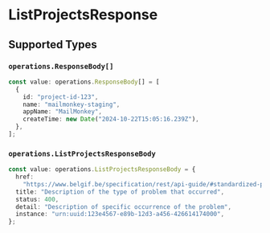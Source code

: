 # ListProjectsResponse


## Supported Types

### `operations.ResponseBody[]`

```typescript
const value: operations.ResponseBody[] = [
  {
    id: "project-id-123",
    name: "mailmonkey-staging",
    appName: "MailMonkey",
    createTime: new Date("2024-10-22T15:05:16.239Z"),
  },
];
```

### `operations.ListProjectsResponseBody`

```typescript
const value: operations.ListProjectsResponseBody = {
  href:
    "https://www.belgif.be/specification/rest/api-guide/#standardized-problem-types",
  title: "Description of the type of problem that occurred",
  status: 400,
  detail: "Description of specific occurrence of the problem",
  instance: "urn:uuid:123e4567-e89b-12d3-a456-426614174000",
};
```

